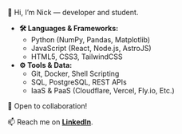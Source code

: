 👋 Hi, I’m Nick — developer and student.

* **🛠️ Languages & Frameworks:**
  * Python (NumPy, Pandas, Matplotlib)
  * JavaScript (React, Node.js, AstroJS)
  * HTML5, CSS3, TailwindCSS
* **⚙️ Tools & Data:**
  * Git, Docker, Shell Scripting
  * SQL, PostgreSQL, REST APIs
  * IaaS & PaaS (Cloudflare, Vercel, Fly.io, Etc.)

💬 Open to collaboration!

📫 Reach me on **[LinkedIn](https://www.linkedin.com/in/nick-bischoff/)**.
